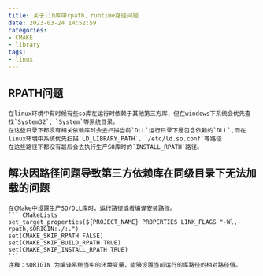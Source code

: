 ```yaml
---
title: 关于lib库中rpath、runtime路径问题
date: 2023-03-24 14:52:59
categories:
- CMAKE
- library
tags:
- linux
---
```




## RPATH问题
    在linux环境中有时候有些so库在运行时依赖于其他第三方库，但在windows下系统会优先查找`System32`、`System`等系统目录。
    在这些目录下都没有相关依赖库时会去扫描当前`DLL`运行目录下是包含依赖的`DLL`,而在linux环境中系统优先扫描`LD_LIBRARY_PATH`、`/etc/ld.so.conf`等路径
    在这些路径下都没有最后会去执行生产SO库时的`INSTALL_RPATH`路径。


## 解决因路径问题导致第三方依赖库在同级目录下无法加载的问题
    在CMake中设置生产SO/DLL库时，运行路径或者编译安装路径。
    ``` CMakeLists
    set_target_properties(${PROJECT_NAME} PROPERTIES LINK_FLAGS "-Wl,-rpath,$ORIGIN:./:.")
    set(CMAKE_SKIP_RPATH FALSE)
    set(CMAKE_SKIP_BUILD_RPATH TRUE)
    set(CMAKE_SKIP_INSTALL_RPATH TRUE)
    ```  
    注释：$ORIGIN 为编译系统当中的环境变量，能够设置当前运行的库路径的相对路径值。

